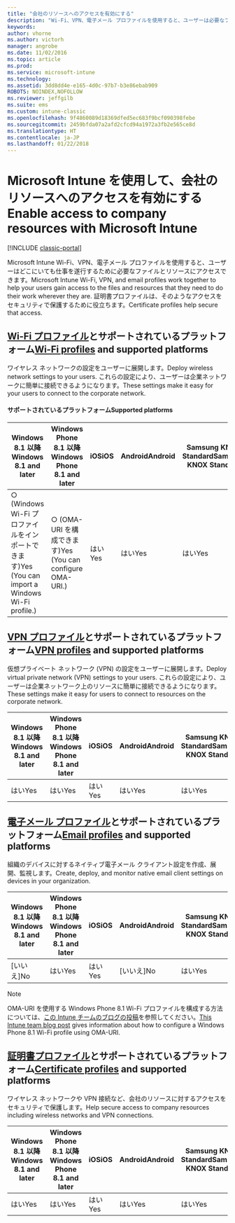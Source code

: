 ```yaml
---
title: "会社のリソースへのアクセスを有効にする"
description: "Wi-Fi、VPN、電子メール プロファイルを使用すると、ユーザーは必要なファイルとリソースにアクセスできます。"
keywords: 
author: vhorne
ms.author: victorh
manager: angrobe
ms.date: 11/02/2016
ms.topic: article
ms.prod: 
ms.service: microsoft-intune
ms.technology: 
ms.assetid: 3dd8dd4e-e165-4d0c-97b7-b3e86ebab909
ROBOTS: NOINDEX,NOFOLLOW
ms.reviewer: jeffgilb
ms.suite: ems
ms.custom: intune-classic
ms.openlocfilehash: 9f4860089d18369dfed5ec683f9bcf090398febe
ms.sourcegitcommit: 2459bfda07a2afd2cfcd94a1972a3fb2e565ce8d
ms.translationtype: HT
ms.contentlocale: ja-JP
ms.lasthandoff: 01/22/2018
---
```

# <a name="enable-access-to-company-resources-with-microsoft-intune"></a><span data-ttu-id="9885b-103">Microsoft Intune を使用して、会社のリソースへのアクセスを有効にする</span><span class="sxs-lookup"><span data-stu-id="9885b-103">Enable access to company resources with Microsoft Intune</span></span>

[!INCLUDE [classic-portal](../includes/classic-portal.md)]

<span data-ttu-id="9885b-104">Microsoft Intune Wi-Fi、VPN、電子メール プロファイルを使用すると、ユーザーはどこにいても仕事を遂行するために必要なファイルとリソースにアクセスできます。</span><span class="sxs-lookup"><span data-stu-id="9885b-104">Microsoft Intune Wi-Fi, VPN, and email profiles work together to help your users gain access to the files and resources that they need to do their work wherever they are.</span></span> <span data-ttu-id="9885b-105">証明書プロファイルは、そのようなアクセスをセキュリティで保護するために役立ちます。</span><span class="sxs-lookup"><span data-stu-id="9885b-105">Certificate profiles help secure that access.</span></span>

## <a name="wi-fi-profileswi-fi-connections-in-microsoft-intunemd-and-supported-platforms"></a><span data-ttu-id="9885b-106">[Wi-Fi プロファイル](wi-fi-connections-in-microsoft-intune.md)とサポートされているプラットフォーム</span><span class="sxs-lookup"><span data-stu-id="9885b-106">[Wi-Fi profiles](wi-fi-connections-in-microsoft-intune.md) and supported platforms</span></span>

<span data-ttu-id="9885b-107">ワイヤレス ネットワークの設定をユーザーに展開します。</span><span class="sxs-lookup"><span data-stu-id="9885b-107">Deploy wireless network settings to your users.</span></span> <span data-ttu-id="9885b-108">これらの設定により、ユーザーは企業ネットワークに簡単に接続できるようになります。</span><span class="sxs-lookup"><span data-stu-id="9885b-108">These settings make it easy for your users to connect to the corporate network.</span></span>
#### <a name="supported-platforms"></a><span data-ttu-id="9885b-109">サポートされているプラットフォーム</span><span class="sxs-lookup"><span data-stu-id="9885b-109">Supported platforms</span></span>

|<span data-ttu-id="9885b-110">Windows 8.1 以降</span><span class="sxs-lookup"><span data-stu-id="9885b-110">Windows 8.1 and later</span></span>|<span data-ttu-id="9885b-111">Windows Phone 8.1 以降</span><span class="sxs-lookup"><span data-stu-id="9885b-111">Windows Phone 8.1 and later</span></span>|<span data-ttu-id="9885b-112">iOS</span><span class="sxs-lookup"><span data-stu-id="9885b-112">iOS</span></span>|<span data-ttu-id="9885b-113">Android</span><span class="sxs-lookup"><span data-stu-id="9885b-113">Android</span></span>|<span data-ttu-id="9885b-114">Samsung KNOX Standard</span><span class="sxs-lookup"><span data-stu-id="9885b-114">Samsung KNOX Standard</span></span>|
|---------------------|---------------------------|---|-------|------------|
|<span data-ttu-id="9885b-115">○ (Windows Wi-Fi プロファイルをインポートできます)</span><span class="sxs-lookup"><span data-stu-id="9885b-115">Yes (You can import a Windows Wi-Fi profile.)</span></span>|<span data-ttu-id="9885b-116">○ (OMA-URI を構成できます)</span><span class="sxs-lookup"><span data-stu-id="9885b-116">Yes (You can configure OMA-URI.)</span></span> |<span data-ttu-id="9885b-117">はい</span><span class="sxs-lookup"><span data-stu-id="9885b-117">Yes</span></span>|<span data-ttu-id="9885b-118">はい</span><span class="sxs-lookup"><span data-stu-id="9885b-118">Yes</span></span>|<span data-ttu-id="9885b-119">はい</span><span class="sxs-lookup"><span data-stu-id="9885b-119">Yes</span></span>|

## <a name="vpn-profilesvpn-connections-in-microsoft-intunemd-and-supported-platforms"></a><span data-ttu-id="9885b-120">[VPN プロファイル](vpn-connections-in-microsoft-intune.md)とサポートされているプラットフォーム</span><span class="sxs-lookup"><span data-stu-id="9885b-120">[VPN profiles](vpn-connections-in-microsoft-intune.md) and supported platforms</span></span>
<span data-ttu-id="9885b-121">仮想プライベート ネットワーク (VPN) の設定をユーザーに展開します。</span><span class="sxs-lookup"><span data-stu-id="9885b-121">Deploy virtual private network (VPN) settings to your users.</span></span> <span data-ttu-id="9885b-122">これらの設定により、ユーザーは企業ネットワーク上のリソースに簡単に接続できるようになります。</span><span class="sxs-lookup"><span data-stu-id="9885b-122">These settings make it easy for users to connect to resources on the corporate network.</span></span>

|<span data-ttu-id="9885b-123">Windows 8.1 以降</span><span class="sxs-lookup"><span data-stu-id="9885b-123">Windows 8.1 and later</span></span>|<span data-ttu-id="9885b-124">Windows Phone 8.1 以降</span><span class="sxs-lookup"><span data-stu-id="9885b-124">Windows Phone 8.1 and later</span></span>|<span data-ttu-id="9885b-125">iOS</span><span class="sxs-lookup"><span data-stu-id="9885b-125">iOS</span></span>|<span data-ttu-id="9885b-126">Android</span><span class="sxs-lookup"><span data-stu-id="9885b-126">Android</span></span>|<span data-ttu-id="9885b-127">Samsung KNOX Standard</span><span class="sxs-lookup"><span data-stu-id="9885b-127">Samsung KNOX Standard</span></span>|
|---------------------|---------------------------|---|-------|------------|
|<span data-ttu-id="9885b-128">はい</span><span class="sxs-lookup"><span data-stu-id="9885b-128">Yes</span></span>|<span data-ttu-id="9885b-129">はい</span><span class="sxs-lookup"><span data-stu-id="9885b-129">Yes</span></span>|<span data-ttu-id="9885b-130">はい</span><span class="sxs-lookup"><span data-stu-id="9885b-130">Yes</span></span>|<span data-ttu-id="9885b-131">はい</span><span class="sxs-lookup"><span data-stu-id="9885b-131">Yes</span></span>|<span data-ttu-id="9885b-132">はい</span><span class="sxs-lookup"><span data-stu-id="9885b-132">Yes</span></span>|

## <a name="email-profilesconfigure-access-to-corporate-email-using-email-profiles-with-microsoft-intunemd-and-supported-platforms"></a><span data-ttu-id="9885b-133">[電子メール プロファイル](configure-access-to-corporate-email-using-email-profiles-with-microsoft-intune.md)とサポートされているプラットフォーム</span><span class="sxs-lookup"><span data-stu-id="9885b-133">[Email profiles](configure-access-to-corporate-email-using-email-profiles-with-microsoft-intune.md) and supported platforms</span></span>
<span data-ttu-id="9885b-134">組織のデバイスに対するネイティブ電子メール クライアント設定を作成、展開、監視します。</span><span class="sxs-lookup"><span data-stu-id="9885b-134">Create, deploy, and monitor native email client settings on devices in your organization.</span></span>


| <span data-ttu-id="9885b-135">Windows 8.1 以降</span><span class="sxs-lookup"><span data-stu-id="9885b-135">Windows 8.1 and later</span></span> | <span data-ttu-id="9885b-136">Windows Phone 8.1 以降</span><span class="sxs-lookup"><span data-stu-id="9885b-136">Windows Phone 8.1 and later</span></span> | <span data-ttu-id="9885b-137">iOS</span><span class="sxs-lookup"><span data-stu-id="9885b-137">iOS</span></span> | <span data-ttu-id="9885b-138">Android</span><span class="sxs-lookup"><span data-stu-id="9885b-138">Android</span></span> | <span data-ttu-id="9885b-139">Samsung KNOX Standard</span><span class="sxs-lookup"><span data-stu-id="9885b-139">Samsung KNOX Standard</span></span> |
|-----------------------|-----------------------------|-----|---------|-----------------------|
|          <span data-ttu-id="9885b-140">[いいえ]</span><span class="sxs-lookup"><span data-stu-id="9885b-140">No</span></span>           |             <span data-ttu-id="9885b-141">はい</span><span class="sxs-lookup"><span data-stu-id="9885b-141">Yes</span></span>             | <span data-ttu-id="9885b-142">はい</span><span class="sxs-lookup"><span data-stu-id="9885b-142">Yes</span></span> |   <span data-ttu-id="9885b-143">[いいえ]</span><span class="sxs-lookup"><span data-stu-id="9885b-143">No</span></span>    |          <span data-ttu-id="9885b-144">はい</span><span class="sxs-lookup"><span data-stu-id="9885b-144">Yes</span></span>          |

> [!NOTE]
> <span data-ttu-id="9885b-145">OMA-URI を使用する Windows Phone 8.1 Wi-Fi プロファイルを構成する方法については、[この Intune チームのブログの投稿](https://blogs.technet.microsoft.com/enterprisemobility/2015/02/19/using-oma-uri-to-create-custom-wi-fi-profiles-for-windows-phone-8-1/)を参照してください。</span><span class="sxs-lookup"><span data-stu-id="9885b-145">[This Intune team blog post](https://blogs.technet.microsoft.com/enterprisemobility/2015/02/19/using-oma-uri-to-create-custom-wi-fi-profiles-for-windows-phone-8-1/) gives information about how to configure a Windows Phone 8.1 Wi-Fi profile using OMA-URI.</span></span>

## <a name="certificate-profilessecure-resource-access-with-certificate-profilesmd-and-supported-platforms"></a><span data-ttu-id="9885b-146">[証明書プロファイル](secure-resource-access-with-certificate-profiles.md)とサポートされているプラットフォーム</span><span class="sxs-lookup"><span data-stu-id="9885b-146">[Certificate profiles](secure-resource-access-with-certificate-profiles.md) and supported platforms</span></span>
<span data-ttu-id="9885b-147">ワイヤレス ネットワークや VPN 接続など、会社のリソースに対するアクセスをセキュリティで保護します。</span><span class="sxs-lookup"><span data-stu-id="9885b-147">Help secure access to company resources including wireless networks and VPN connections.</span></span>


| <span data-ttu-id="9885b-148">Windows 8.1 以降</span><span class="sxs-lookup"><span data-stu-id="9885b-148">Windows 8.1 and later</span></span> | <span data-ttu-id="9885b-149">Windows Phone 8.1 以降</span><span class="sxs-lookup"><span data-stu-id="9885b-149">Windows Phone 8.1 and later</span></span> | <span data-ttu-id="9885b-150">iOS</span><span class="sxs-lookup"><span data-stu-id="9885b-150">iOS</span></span> | <span data-ttu-id="9885b-151">Android</span><span class="sxs-lookup"><span data-stu-id="9885b-151">Android</span></span> | <span data-ttu-id="9885b-152">Samsung KNOX Standard</span><span class="sxs-lookup"><span data-stu-id="9885b-152">Samsung KNOX Standard</span></span> |
|-----------------------|-----------------------------|-----|---------|-----------------------|
|          <span data-ttu-id="9885b-153">はい</span><span class="sxs-lookup"><span data-stu-id="9885b-153">Yes</span></span>          |             <span data-ttu-id="9885b-154">はい</span><span class="sxs-lookup"><span data-stu-id="9885b-154">Yes</span></span>             | <span data-ttu-id="9885b-155">はい</span><span class="sxs-lookup"><span data-stu-id="9885b-155">Yes</span></span> |   <span data-ttu-id="9885b-156">はい</span><span class="sxs-lookup"><span data-stu-id="9885b-156">Yes</span></span>   |          <span data-ttu-id="9885b-157">はい</span><span class="sxs-lookup"><span data-stu-id="9885b-157">Yes</span></span>          |

